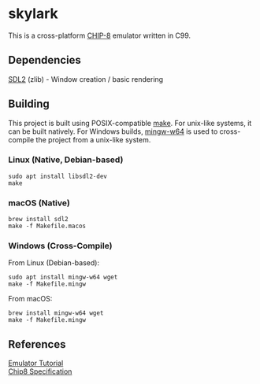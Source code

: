 # skylark
This is a cross-platform [CHIP-8](https://en.wikipedia.org/wiki/CHIP-8) emulator written in C99.

## Dependencies
[SDL2](https://www.libsdl.org/index.php) (zlib) - Window creation / basic rendering  

## Building
This project is built using POSIX-compatible [make](https://pubs.opengroup.org/onlinepubs/009695399/utilities/make.html).
For unix-like systems, it can be built natively.
For Windows builds, [mingw-w64](http://mingw-w64.org/doku.php) is used to cross-compile the project from a unix-like system.

### Linux (Native, Debian-based)
```
sudo apt install libsdl2-dev
make
```

### macOS (Native)
```
brew install sdl2
make -f Makefile.macos
```

### Windows (Cross-Compile)
From Linux (Debian-based):
```
sudo apt install mingw-w64 wget
make -f Makefile.mingw
```

From macOS:
```
brew install mingw-w64 wget
make -f Makefile.mingw
```

## References
[Emulator Tutorial](http://www.multigesture.net/articles/how-to-write-an-emulator-chip-8-interpreter/)  
[Chip8 Specification](http://devernay.free.fr/hacks/chip8/C8TECH10.HTM)  

